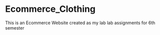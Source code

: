 # Ecommerce_Clothing
This is an Ecommerce Website created as my lab lab assignments for 6th semester
